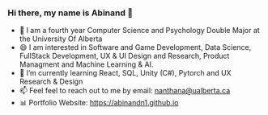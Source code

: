 ### Hi there, my name is Abinand 👋
- 🏫 I am a fourth year Computer Science and Psychology Double Major at the University Of Alberta
- 😄 I am interested in Software and Game Development, Data Science, FullStack Development, UX & UI Design and Research, Product Managment and Machine Learning & AI.
- 🌱 I’m currently learning React, SQL, Unity (C#), Pytorch and UX Research & Design 
- 📫 Feel feel to reach out to me by email: nanthana@ualberta.ca
- 📊 Portfolio Website: https://abinandn1.github.io

